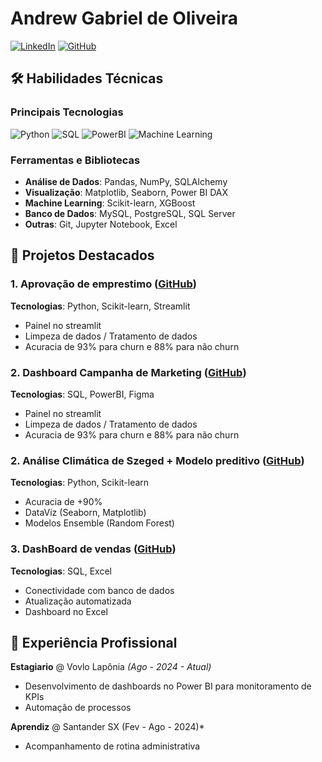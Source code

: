 # Andrew Gabriel de Oliveira

[![LinkedIn](https://img.shields.io/badge/LinkedIn-0077B5?style=for-the-badge&logo=linkedin&logoColor=white)](https://www.linkedin.com/in/seu-linkedin)
[![GitHub](https://img.shields.io/badge/GitHub-100000?style=for-the-badge&logo=github&logoColor=white)](https://github.com/seu-github)


## 🛠 Habilidades Técnicas

### **Principais Tecnologias**
![Python](https://img.shields.io/badge/Python-3776AB?style=for-the-badge&logo=python&logoColor=white)
![SQL](https://img.shields.io/badge/SQL-4479A1?style=for-the-badge&logo=postgresql&logoColor=white)
![PowerBI](https://img.shields.io/badge/Power_BI-F2C811?style=for-the-badge&logo=powerbi&logoColor=black)
![Machine Learning](https://img.shields.io/badge/Machine_Learning-01D277?style=for-the-badge&logo=scikitlearn&logoColor=white)

### **Ferramentas e Bibliotecas**
- **Análise de Dados**: Pandas, NumPy, SQLAlchemy
- **Visualização**: Matplotlib, Seaborn, Power BI DAX
- **Machine Learning**: Scikit-learn, XGBoost
- **Banco de Dados**: MySQL, PostgreSQL, SQL Server
- **Outras**: Git, Jupyter Notebook, Excel

## 📂 Projetos Destacados

### 1. Aprovação de emprestimo ([GitHub](https://github.com/andrewgabr/aprovacao-emprestimo-ML))
**Tecnologias**: Python, Scikit-learn, Streamlit
- Painel no streamlit
- Limpeza de dados / Tratamento de dados
- Acuracia de 93% para churn e 88% para não churn

### 2. Dashboard Campanha de Marketing ([GitHub]())
**Tecnologias**: SQL, PowerBI, Figma
- Painel no streamlit
- Limpeza de dados / Tratamento de dados
- Acuracia de 93% para churn e 88% para não churn

### 2. Análise Climática de Szeged + Modelo preditivo ([GitHub](https://github.com/andrewgabr/Analise_Climatica_Szeged-Regressao))
**Tecnologias**: Python, Scikit-learn
- Acuracia de +90%
- DataViz (Seaborn, Matplotlib)
- Modelos Ensemble (Random Forest)

### 3. DashBoard de vendas ([GitHub](https://github.com/andrewgabr/DashBoard_vendas/tree/master))
**Tecnologias**: SQL, Excel
- Conectividade com banco de dados
- Atualização automatizada
- Dashboard no Excel

## 💼 Experiência Profissional

**Estagiario** @ Vovlo Lapônia *(Ago - 2024 - Atual)*  
- Desenvolvimento de dashboards no Power BI para monitoramento de KPIs
- Automação de processos

**Aprendiz** @ Santander SX (Fev - Ago - 2024)*  
- Acompanhamento de rotina administrativa

